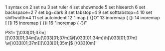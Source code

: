1 syntax on
2 set nu
3 set ruler
4 set showmode
5 set hlsearch
6 set backspace=2
7 set bg=dark
8 set tabstop=4
9 set softtabstop=4
10 set shiftwidth=4
11 set autoindent
12 "imap {<CR> {<CR>}<ESC>O"
13 inoremap ( ()<Esc>i
14 inoremap [ []<Esc>i
15 inoremap { {}<Esc>i
16 "inoremap { {<CR>}<ESC>i"

PS1='\[\033[01;37m\][\[\033[01;34m\]\u\[\033[01;37m\]@\[\033[01;34m\]\h\[\033[01;37m\] \w\[\033[01;37m\]]\[\033[01;35m\]$ \[\033[0m\]'
